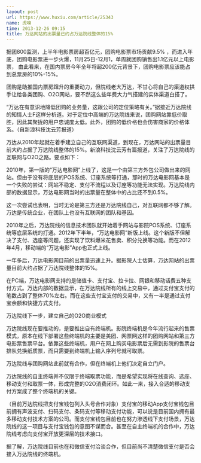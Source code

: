 ```yaml
---
layout: post
url: https://www.huxiu.com/article/25343
name: 虎嗅
time: 2013-12-26 09:15
title: 万达网站的出票量已约占万达院线整体的15%
---
```

据团800监测，上半年电影票房超百亿元，团购电影票市场贡献9.5% ，而进入年底，团购电影票进一步火爆，11月25日-12月1，单周就团购销售出1.1亿元以上电影票， 由此看来，在国内票房今年全年将超200亿元背景下，团购电影票应该能占到总票房的10%-15%。

团购是助推国内票房蹿升的重要动力，但院线老大万达，不甘心将自己的渠道权拱手让给各类团购、O2O网站，要不然这么些年费大力气搭建的实体渠道白搭了。

“万达在有意识地降低团购的业务量，这跟公司的定位策略有关。”据接近万达院线的知情人士F这样分析道。对于定位中高端的万达院线来说，团购网站靠低价取胜，因此其聚拢的用户忠诚度太低。此外，团购的低价格也会伤害商家的价格体系。（自新浪科技沈云芳报道）

万达从2010年起就在着手建立自己的互联网渠道，到现在，万达网站的出票量目前大约占据了万达院线整体的15%。新浪科技沈云芳有篇报道，关注了万达院线的互联网与O2O之路。要点如下：

2010年，第一版的“万达电影网”上线了，这是一个由第三方外包公司做出来的网站。但由于没有将底层的POS系统、订座系统等打通，那时的万达电影网基本是一个失败的尝试：网站不稳定、支付不流程以及订座等功能无法实现。万达院线内部的数据显示，万达电影网当时的出票量在整体中的占比还不到0.5%。

这一次尝试也表明，当时无论是第三方还是万达院线自己，对互联网都不够了解。万达是传统企业，在团队上也没有互联网的团队和基因。

2010年之后，万达院线的信息技术团队就开始着手网站与影院POS系统、订座系统等底层系统的打通。2012年下半年，“万达电影网”新版上线。这个新版不但解决了支付、选座等问题，还实现了饮料爆米花售卖、积分兑换等功能。而在2012年4月，移动端的“万达电影”App也正式上线。

一年多后，万达电影网目前的出票量迅速上升。据影院人士估算，万达网站的出票量目前大约占据了万达院线整体的15%。

在PC端，万达电影网支持的是储值卡、支付宝、拉卡拉、网银和移动话费五种支付方式。万达内部的数据显示，在万达院线所有的线上交易中，通过支付宝支付的笔数占到了整体70%左右。而在这些支付宝支付的交易中，又有一半是通过支付宝余额和快捷方式支付。

万达院线下一步，建立自己的O2O商业模式

万达院线现在要推动的，是要推出自有终端机。影院终端机是今年流行起来的售票模式，原本在线下部署这些终端机的主要是美团、网票网这样的团购网站和第三方电影票售票平台。依靠这些终端机，用户在网上购买电影票后无需到影院的售票台排队兑换纸质票，而只需要到终端机上输入序列号就可取票。

万达院线与团购网站此前就有合作，但在终端机上他们决定自立门户。

万达院线的自主终端并不仅限于终端取票功能，而是希望实现将在线查询、选座、移动支付和取票一体，形成完整的O2O消费闭环。如此一来，接入合适的移动支付方案成了整个终端机的关键。

（目前万达院线把支付宝钱包列入头号合作对象）支付宝的移动App支付宝钱包目前拥有声波支付、扫码支付、条码支付等移动支付功能，可以说是目前国内拥有最多移动支付技术方案的公司。而支付宝钱包目前也在努力渗透线下支付场景，万达院线的这一项目与支付宝钱包的意图不谋而合。甚至在自主终端机的合作中，万达院线考虑向支付宝开放更深层的技术接口。

据了解，万达院线目前也在和微信支付洽谈合作，但目前尚不清楚微信支付是否会接入万达院线的终端机。

